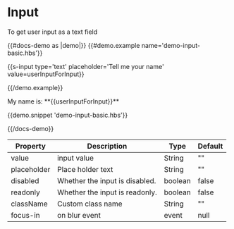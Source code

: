 # Input

<p>To get user input as a text field</p>

{{#docs-demo as |demo|}}
{{#demo.example name='demo-input-basic.hbs'}}

{{s-input type='text' placeholder='Tell me your name' value=userInputForInput}}

{{/demo.example}}

<p class="pl15"> My name is: **{{userInputForInput}}** </p>
{{demo.snippet 'demo-input-basic.hbs'}}

{{/docs-demo}}

| Property    | Description                    | Type    | Default |
| ----------- | ------------------------------ | ------- | ------- |
| value       | input value                    | String  | ""      |
| placeholder | Place holder text              | String  | ""      |
| disabled    | Whether the input is disabled. | boolean | false   |
| readonly    | Whether the input is readonly. | boolean | false   |
| className   | Custom class name              | String  | ""      |
| focus-in    | on blur event                  | event   | null    |
